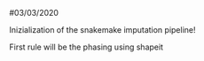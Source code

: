 
#03/03/2020

Inizialization of the snakemake imputation pipeline!

First rule will be the phasing using shapeit
